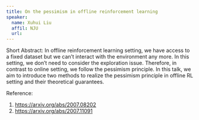 ```yaml
---
title: On the pessimism in offline reinforcement learning
speaker:
  name: Xuhui Liu
  affil: NJU
  url: 
---
```


Short Abstract:  In offline reinforcement learning setting, we have access to a fixed dataset but we can’t interact with the environment any more. In this setting, we don’t need to consider the exploration issue. Therefore, in contrast to online setting, we follow the pessimism principle. In this talk, we aim to introduce two methods to realize the pessimism principle in offline RL setting and their theoretical guarantees.

Reference:
1) https://arxiv.org/abs/2007.08202
2) https://arxiv.org/abs/2007.11091